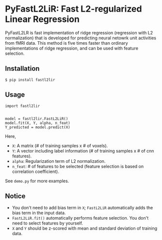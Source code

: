 # PyFastL2LiR: Fast L2-regularized Linear Regression

PyFastL2LR is fast implementation of ridge regression (regression with L2 normalization) that is developed for predicting neural netowrk unit activities from fMRI data. This method is five times faster than ordinary implementations of ridge regression, and can be used with feature selection.

## Installation

```
$ pip install fastl2lir
```

## Usage

```
import fastl2lir


model = fastl2lir.FastL2LiR()
model.fit(X, Y, alpha, n_feat)
Y_predicted = model.predict(X)
```

Here,

* `X`: A matrix (# of training samples x # of voxels).
* `Y`: A vector including label information (# of training samples x # of cnn features).
* `alpha`: Regularization term of L2 normalization.
* `n_feat`: # of features to be selected (feature selection is based on correlation coefficient).

See `demo.py` for more examples.

## Notice

* You don't need to add bias term in `X`; `FastL2LiR` automatically adds the bias term in the input data.
* `FastL2LiR.fit()` automatically performs feature selection. You don't need to select features by yourself.
* `X` and `Y` should be z-scored with mean and standard deviation of training data.
